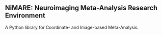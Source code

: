 ## NiMARE: Neuroimaging Meta-Analysis Research Environment
A Python library for Coordinate- and Image-based Meta-Analysis.
